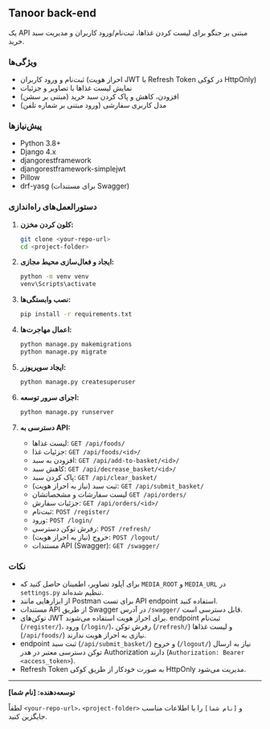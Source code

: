 ## Tanoor back-end

یک API مبتنی بر جنگو برای لیست کردن غذاها، ثبت‌نام/ورود کاربران و مدیریت سبد خرید.

### ویژگی‌ها

- ثبت‌نام و ورود کاربران (احراز هویت JWT با Refresh Token در کوکی HttpOnly)
- نمایش لیست غذاها با تصاویر و جزئیات
- افزودن، کاهش و پاک کردن سبد خرید (مبتنی بر سشن)
- مدل کاربری سفارشی (ورود مبتنی بر شماره تلفن)

### پیش‌نیازها

- Python 3.8+
- Django 4.x
- djangorestframework
- djangorestframework-simplejwt
- Pillow
- drf-yasg (برای مستندات Swagger)

### دستورالعمل‌های راه‌اندازی

1. **کلون کردن مخزن:**
   ```bash
   git clone <your-repo-url>
   cd <project-folder>
   ```

2. **ایجاد و فعال‌سازی محیط مجازی:**
   ```bash
   python -m venv venv
   venv\Scripts\activate
   ```

3. **نصب وابستگی‌ها:**
   ```bash
   pip install -r requirements.txt
   ```

4. **اعمال مهاجرت‌ها:**
   ```bash
   python manage.py makemigrations
   python manage.py migrate
   ```

5. **ایجاد سوپریوزر:**
   ```bash
   python manage.py createsuperuser
   ```

6. **اجرای سرور توسعه:**
   ```bash
   python manage.py runserver
   ```

7. **دسترسی به API:**
   - لیست غذاها: `GET /api/foods/`
   - جزئیات غذا: `GET /api/foods/<id>/`
   - افزودن به سبد: `GET /api/add-to-basket/<id>/`
   - کاهش سبد: `GET /api/decrease_basket/<id>/`
   - پاک کردن سبد: `GET /api/clear_basket/`
   - ثبت سبد (نیاز به احراز هویت): `GET /api/submit_basket/`
   - لیست سفارشات و مشخصاتشان `GET /api/orders/`
   - جزئیات سفارش: `GET /api/orders/<id>/`
   - ثبت‌نام: `POST /register/`
   - ورود: `POST /login/`
   - رفرش توکن دسترسی: `POST /refresh/`
   - خروج (نیاز به احراز هویت): `POST /logout/`
   - مستندات API (Swagger): `GET /swagger/`

### نکات

- برای آپلود تصاویر، اطمینان حاصل کنید که `MEDIA_ROOT` و `MEDIA_URL` در `settings.py` تنظیم شده‌اند.
- از ابزارهایی مانند Postman برای تست API endpoint استفاده کنید.
- مستندات API از طریق Swagger در آدرس `/swagger/` قابل دسترسی است.
- توکن‌های JWT برای احراز هویت استفاده می‌شوند. endpoint ثبت‌نام (`/register/`)، ورود (`/login/`)، رفرش توکن (`/refresh/`) و لیست غذاها (`/api/foods/`) نیازی به احراز هویت ندارند.
- endpoint ثبت سبد (`/api/submit_basket/`) و خروج (`/logout/`) نیاز به ارسال توکن دسترسی معتبر در هدر Authorization دارند (`Authorization: Bearer <access_token>`).
- Refresh Token به صورت خودکار از طریق کوکی HttpOnly مدیریت می‌شود.

---

**توسعه‌دهنده: [نام شما]**

لطفاً `<your-repo-url>`، `<project-folder>` و `[نام شما]` را با اطلاعات مناسب جایگزین کنید.
